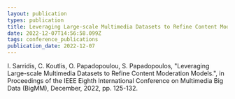 ```yaml
---
layout: publication
types: publication
title: Leveraging Large-scale Multimedia Datasets to Refine Content Moderation Models
date: 2022-12-07T14:56:58.099Z
tags: conference_publications
publication_date: 2022-12-07
---
```

I. Sarridis, C. Koutlis, O. Papadopoulou, S. Papadopoulos, "Leveraging Large-scale Multimedia Datasets to Refine Content Moderation Models.", in Proceedings of the IEEE Eighth International Conference on Multimedia Big Data (BigMM), December, 2022, pp. 125-132.